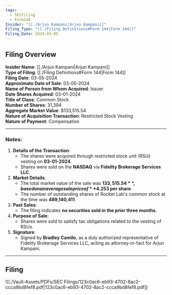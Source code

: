 ```yaml
---
tags:
  - SECFiling
  - Form144
Insider: "[[./Arjun Kampani|Arjun Kampani]]"
Filing_Type: "[[./Filing Definitions#Form 144|Form 144]]"
Filing_Date: 2024-03-05
---
```

## Filing Overview

**Insider Name**: [[./Arjun Kampani|Arjun Kampani]]  
**Type of Filing**: [[./Filing Definitions#Form 144|Form 144]]  
**Filing Date**: 03-05-2024  
**Approximate Date of Sale**: 03-05-2024  
**Name of Person from Whom Acquired**: Issuer  
**Date Shares Acquired**: 03-01-2024  
**Title of Class**: Common Stock  
**Number of Shares**: 31,394  
**Aggregate Market Value**: $133,515.54  
**Nature of Acquisition Transaction**: Restricted Stock Vesting  
**Nature of Payment**: Compensation

----
### Notes:

1. **Details of the Transaction**:
    - The shares were acquired through restricted stock unit (RSU) vesting on **03-01-2024**.
    - Shares were sold on the **NASDAQ** via **Fidelity Brokerage Services LLC**.
2. **Market Details**:
    - The total market value of the sale was **$133,515.54**, based on an average sale price of **$4.253 per share**.
    - The number of outstanding shares of Rocket Lab's common stock at the time was **489,140,411**.
3. **Past Sales**:
    - The filing indicates **no securities sold in the prior three months**.
4. **Purpose of Sale**:
    - Shares were sold to satisfy tax obligations related to the vesting of RSUs.
5. **Signature**:
    - Signed by **Bradley Camilo**, as a duly authorized representative of Fidelity Brokerage Services LLC, acting as attorney-in-fact for Arjun Kampani.

----
## Filing

![[./Vault-Assets/PDFs/SEC Filings/123c0ac6-eb93-4702-8ac2-ccca9bd8fef8.pdf|123c0ac6-eb93-4702-8ac2-ccca9bd8fef8.pdf]]
